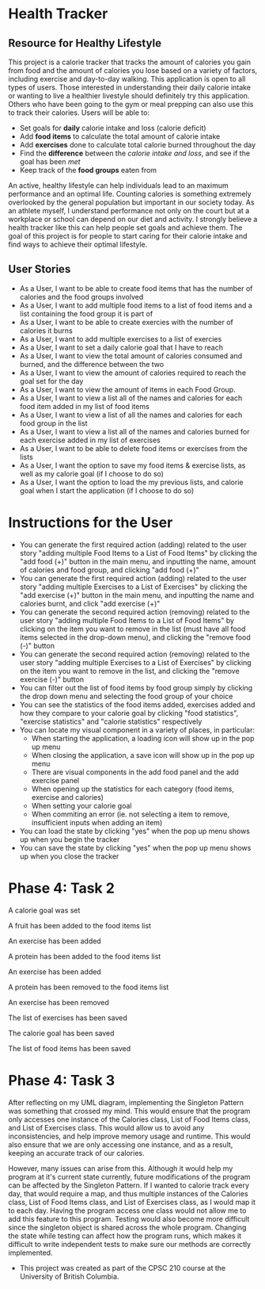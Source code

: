 # Health Tracker

## Resource for Healthy Lifestyle

This project is a calorie tracker that tracks the amount of calories you gain from food and the amount of calories you lose based on a variety of factors, including exercise and day-to-day walking. This application is open to all types of users. Those interested in understanding their daily calorie intake or wanting to live a healthier livestyle should definitely try this application. Others who have been going to the gym or meal prepping can also use this to track their calories. Users will be able to:
- Set goals for **daily** calorie intake and loss (calorie deficit) 
- Add **food items** to calculate the total amount of calorie intake 
- Add **exercises** done to calculate total calorie burned throughout the day
- Find the **difference** between the *calorie intake and loss*, and see if the goal has been *met*
- Keep track of the **food groups** eaten from

An active, healthy lifestyle can help individuals lead to an maximum performance and an optimal life. Counting calories is something extremely overlooked by the general population but important in our society today. As an athlete myself, I understand performance not only on the court but at a workplace or school can depend on our diet and activity. I strongly believe a health tracker like this can help people set goals and achieve them. The goal of this project is for people to start caring for their calorie intake and find ways to achieve their optimal lifestyle.

## User Stories
- As a User, I want to be able to create food items that has the number of calories and the food groups involved 
- As a User, I want to add multiple food items to a list of food items and a list containing the food group it is part of
- As a User, I want to be able to create exercies with the number of calories it burns 
- As a User, I want to add multiple exercises to a list of exercies
- As a User, I want to set a daily calorie goal that I have to reach 
- As a User, I want to view the total amount of calories consumed and burned, and the difference between the two
- As a User, I want to view the amount of calories required to reach the goal set for the day
- As a User, I want to view the amount of items in each Food Group.
- As a User, I want to view a list all of the names and calories for each food item added in my list of food items
- As a User, I want to view a list of all the names and calories for each food group in the list
- As a User, I want to view a list all of the names and calories burned for each exercise added in my list of exercises
- As a User, I want to be able to delete food items or exercises from the lists
- As a User, I want the option to save my food items & exercise lists, as well as my calorie goal (if I choose to do so)
- As a User, I want the option to load the my previous lists, and calorie goal when I start the application (if I choose to do so)

# Instructions for the User
- You can generate the first required action (adding) related to the user story "adding multiple Food Items to a List of Food Items" by clicking the "add food (+)" button in the main menu, and inputting the name, amount of calories and food group, and clicking "add food (+)"
- You can generate the first required action (adding) related to the user story "adding multiple Exercises to a List of Exercises" by clicking the "add exercise (+)" button in the main menu, and inputting the name and calories burnt, and click "add exercise (+)"
- You can generate the second required action (removing) related to the user story "adding multiple Food Items to a List of Food Items" by clicking on the item you want to remove in the list (must have all food items selected in the drop-down menu), and clicking the "remove food (-)" button
- You can generate the second required action (removing) related to the user story "adding multiple Exercises to a List of Exercises" by clicking on the item you want to remove in the list, and clicking the "remove exercise (-)" button
- You can filter out the list of food items by food group simply by clicking the drop down menu and selecting the food group of your choice
- You can see the statistics of the food items added, exercises added and how they compare to your calorie goal by clicking "food statistics", "exercise statistics" and "calorie statistics" respectively
- You can locate my visual component in a variety of places, in particular:
    - When starting the application, a loading icon will show up in the pop up menu 
    - When closing the application, a save icon will show up in the pop up menu
    - There are visual components in the add food panel and the add exercise panel
    - When opening up the statistics for each category (food items, exercise and calories)
    - When setting your calorie goal
    - When commiting an error (ie. not selecting a item to remove, insufficient inputs when adding an item)
- You can load the state by clicking "yes" when the pop up menu shows up when you begin the tracker
- You can save the state by clicking "yes" when the pop up menu shows up when you close the tracker 

# Phase 4: Task 2
A calorie goal was set

A fruit has been added to the food items list

An exercise has been added

A protein has been added to the food items list

An exercise has been added

A protein has been removed to the food items list

An exercise has been removed

The list of exercises has been saved

The calorie goal has been saved

The list of food items has been saved


# Phase 4: Task 3
After reflecting on my UML diagram, implementing the Singleton Pattern was something that crossed my mind. This would ensure that the program only accesses one instance of the Calories class, List of Food Items class, and List of Exercises class. This would allow us to avoid any inconsistencies, and help improve memory usage and runtime. This would also ensure that we are only accessing one instance, and as a result, keeping an accurate track of our calories.

However, many issues can arise from this. Although it would help my program at it's current state currently, future modifications of the program can be affected by the Singleton Pattern. If I wanted to calorie track every day, that would require a map, and thus multiple instances of the Calories class, List of Food Items class, and List of Exercises class, as I would map it to each day. Having the program access one class would not allow me to add this feature to this program. Testing would also become more difficult since the singleton object is shared across the whole program. Changing the state while testing can affect how the program runs, which makes it difficult to write independent tests to make sure our methods are correctly implemented. 

* This project was created as part of the CPSC 210 course at the University of British Columbia. 